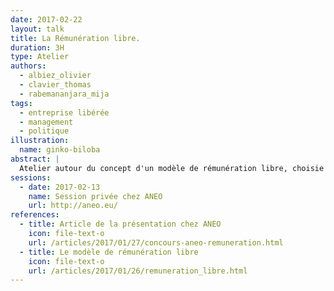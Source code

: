 ```yaml
---
date: 2017-02-22
layout: talk
title: La Rémunération libre.
duration: 3H
type: Atelier
authors:
  - albiez_olivier
  - clavier_thomas
  - rabemananjara_mija
tags:
  - entreprise libérée
  - management
  - politique
illustration:
  name: ginko-biloba
abstract: |
  Atelier autour du concept d'un modèle de rémunération libre, choisie par les salariés.
sessions:
  - date: 2017-02-13
    name: Session privée chez ANEO
    url: http://aneo.eu/
references:
  - title: Article de la présentation chez ANEO
    icon: file-text-o
    url: /articles/2017/01/27/concours-aneo-remuneration.html
  - title: Le modèle de rémunération libre
    icon: file-text-o
    url: /articles/2017/01/26/remuneration_libre.html
---
```

